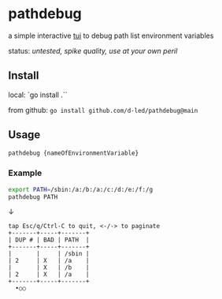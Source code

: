 # pathdebug

a simple interactive [tui](https://en.wikipedia.org/wiki/Text-based_user_interface) to debug path list environment variables

status: *untested, spike quality, use at your own peril*

## Install

local: `go install .``

from github: `go install github.com/d-led/pathdebug@main`

## Usage

```bash
pathdebug {nameOfEnvironmentVariable}
```

### Example

```bash
export PATH=/sbin:/a:/b:/a:/c:/d:/e:/f:/g
pathdebug PATH
```

&darr;

```text
tap Esc/q/Ctrl-C to quit, <-/-> to paginate
+-------+-----+-------+
| DUP # | BAD | PATH  |
+-------+-----+-------+
|       |     | /sbin |
| 2     | X   | /a    |
|       | X   | /b    |
| 2     | X   | /a    |
+-------+-----+-------+
  •○○
```
